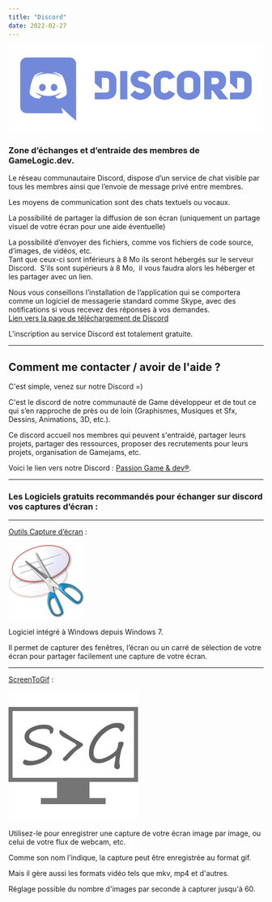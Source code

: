 ```yaml
---
title: "Discord"
date: 2022-02-27
---
```


![](images/Discord-LogoWordmark-Color.png)

### Zone d’échanges et d’entraide des membres de GameLogic.dev.

Le réseau communautaire Discord, dispose d’un service de chat visible par tous les membres ainsi que l’envoie de message privé entre membres.

Les moyens de communication sont des chats textuels ou vocaux.

La possibilité de partager la diffusion de son écran (uniquement un partage visuel de votre écran pour une aide éventuelle)

La possibilité d’envoyer des fichiers, comme vos fichiers de code source, d’images, de vidéos, etc.  
Tant que ceux-ci sont inférieurs à 8 Mo ils seront hébergés sur le serveur Discord.  S’ils sont supérieurs à 8 Mo,  il vous faudra alors les héberger et les partager avec un lien.

Nous vous conseillons l’installation de l’application qui se comportera comme un logiciel de messagerie standard comme Skype, avec des notifications si vous recevez des réponses à vos demandes.  
[Lien vers la page de téléchargement de Discord](https://discord.com/download)

L’inscription au service Discord est totalement gratuite.

* * *

## Comment me contacter / avoir de l'aide ?  
C'est simple, venez sur notre Discord =)

C'est le discord de notre communauté de Game développeur et de tout ce qui s’en rapproche de près ou de loin (Graphismes, Musiques et Sfx, Dessins, Animations, 3D, etc.).  
  
Ce discord accueil nos membres qui peuvent s'entraidé, partager leurs projets, partager des ressources, proposer des recrutements pour leurs projets, organisation de Gamejams, etc.  
  
Voici le lien vers notre Discord : [Passion Game & dev®](https://discord.gg/42RDYbcqNZ).

* * *

### Les Logiciels gratuits recommandés pour échanger sur discord vos captures d’écran :

* * *

[Outils Capture d’écran](https://support.microsoft.com/fr-fr/windows/utiliser-l-outil-capture-d-%C3%A9cran-pour-effectuer-des-captures-d-%C3%A9cran-00246869-1843-655f-f220-97299b865f6b) :

[![](images/vista-253.png)](https://support.microsoft.com/fr-fr/windows/utiliser-l-outil-capture-d-%C3%A9cran-pour-effectuer-des-captures-d-%C3%A9cran-00246869-1843-655f-f220-97299b865f6b)

Logiciel intégré à Windows depuis Windows 7.

Il permet de capturer des fenêtres, l’écran ou un carré de sélection de votre écran pour partager facilement une capture de votre écran.

* * *

[ScreenToGif](https://www.screentogif.com/) :

[![](images/ScreenToGif.png)](https://www.screentogif.com/)

Utilisez-le pour enregistrer une capture de votre écran image par image, ou celui de votre flux de webcam, etc.

Comme son nom l’indique, la capture peut être enregistrée au format gif.

Mais il gère aussi les formats vidéo tels que mkv, mp4 et d'autres.

Réglage possible du nombre d'images par seconde à capturer jusqu'à 60.

